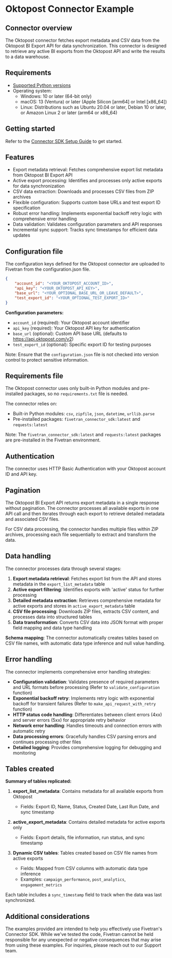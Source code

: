 # Oktopost Connector Example

## Connector overview
The Oktopost connector fetches export metadata and CSV data from the Oktopost BI Export API for data synchronization. This connector is designed to retrieve any active BI exports from the Oktopost API and write the results to a data warehouse. 

## Requirements
- [Supported Python versions](https://github.com/fivetran/fivetran_connector_sdk/blob/main/README.md#requirements)   
- Operating system:
  - Windows: 10 or later (64-bit only)
  - macOS: 13 (Ventura) or later (Apple Silicon [arm64] or Intel [x86_64])
  - Linux: Distributions such as Ubuntu 20.04 or later, Debian 10 or later, or Amazon Linux 2 or later (arm64 or x86_64)

## Getting started
Refer to the [Connector SDK Setup Guide](https://fivetran.com/docs/connectors/connector-sdk/setup-guide) to get started.

## Features
- Export metadata retrieval: Fetches comprehensive export list metadata from Oktopost BI Export API
- Active export processing: Identifies and processes only active exports for data synchronization
- CSV data extraction: Downloads and processes CSV files from ZIP archives
- Flexible configuration: Supports custom base URLs and test export ID specification
- Robust error handling: Implements exponential backoff retry logic with comprehensive error handling
- Data validation: Validates configuration parameters and API responses
- Incremental sync support: Tracks sync timestamps for efficient data updates

## Configuration file
The configuration keys defined for the Oktopost connector are uploaded to Fivetran from the configuration.json file.

```json
{
    "account_id": "<YOUR_OKTOPOST_ACCOUNT_ID>",
    "api_key": "<YOUR_OKTOPOST_API_KEY>",
    "base_url": "<YOUR_OPTIONAL_BASE_URL_OR_LEAVE_DEFAULT>",
    "test_export_id": "<YOUR_OPTIONAL_TEST_EXPORT_ID>"
}
```

**Configuration parameters:**
- `account_id` (required): Your Oktopost account identifier
- `api_key` (required): Your Oktopost API key for authentication
- `base_url` (optional): Custom API base URL (defaults to https://api.oktopost.com/v2)
- `test_export_id` (optional): Specific export ID for testing purposes

Note: Ensure that the `configuration.json` file is not checked into version control to protect sensitive information.

## Requirements file
The Oktopost connector uses only built-in Python modules and pre-installed packages, so no `requirements.txt` file is needed.

The connector relies on:
- Built-in Python modules: `csv`, `zipfile`, `json`, `datetime`, `urllib.parse`
- Pre-installed packages: `fivetran_connector_sdk:latest` and `requests:latest`

Note: The `fivetran_connector_sdk:latest` and `requests:latest` packages are pre-installed in the Fivetran environment.

## Authentication
The connector uses HTTP Basic Authentication with your Oktopost account ID and API key. 

## Pagination
The Oktopost BI Export API returns export metadata in a single response without pagination. The connector processes all available exports in one API call and then iterates through each export to retrieve detailed metadata and associated CSV files.

For CSV data processing, the connector handles multiple files within ZIP archives, processing each file sequentially to extract and transform the data.

## Data handling
The connector processes data through several stages:

1. **Export metadata retrieval**: Fetches export list from the API and stores metadata in the `export_list_metadata` table
2. **Active export filtering**: Identifies exports with 'active' status for further processing
3. **Detailed metadata extraction**: Retrieves comprehensive metadata for active exports and stores in `active_export_metadata` table
4. **CSV file processing**: Downloads ZIP files, extracts CSV content, and processes data into structured tables
5. **Data transformation**: Converts CSV data into JSON format with proper field mapping and data type handling

**Schema mapping**: The connector automatically creates tables based on CSV file names, with automatic data type inference and null value handling.

## Error handling
The connector implements comprehensive error handling strategies:

- **Configuration validation**: Validates presence of required parameters and URL formats before processing (Refer to `validate_configuration` function)
- **Exponential backoff retry**: Implements retry logic with exponential backoff for transient failures (Refer to `make_api_request_with_retry` function)
- **HTTP status code handling**: Differentiates between client errors (4xx) and server errors (5xx) for appropriate retry behavior
- **Network error handling**: Handles timeouts and connection errors with automatic retry
- **Data processing errors**: Gracefully handles CSV parsing errors and continues processing other files
- **Detailed logging**: Provides comprehensive logging for debugging and monitoring

## Tables created

**Summary of tables replicated:**

1. **export_list_metadata**: Contains metadata for all available exports from Oktopost
   - Fields: Export ID, Name, Status, Created Date, Last Run Date, and sync timestamp

2. **active_export_metadata**: Contains detailed metadata for active exports only
   - Fields: Export details, file information, run status, and sync timestamp

3. **Dynamic CSV tables**: Tables created based on CSV file names from active exports
   - Fields: Mapped from CSV columns with automatic data type inference
   - Examples: `campaign_performance`, `post_analytics`, `engagement_metrics`

Each table includes a `sync_timestamp` field to track when the data was last synchronized.

## Additional considerations
The examples provided are intended to help you effectively use Fivetran's Connector SDK. While we've tested the code, Fivetran cannot be held responsible for any unexpected or negative consequences that may arise from using these examples. For inquiries, please reach out to our Support team.
